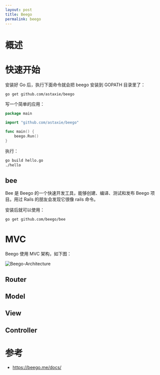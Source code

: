 ```yaml
---
layout: post
title: Beego
permalink: beego
---
```


# 概述


# 快速开始

安装好 Go 后，执行下面命令就会把 beego 安装到 GOPATH 目录里了：

```bash
go get github.com/astaxie/beego
```

写一个简单的应用：

```go
package main

import "github.com/astaxie/beego"

func main() {
    beego.Run()
}
```

执行：

```bash
go build hello.go
./hello
```

## bee
Bee 是 Beego 的一个快速开发工具，能够创建、编译、测试和发布 Beego 项目。用过 Rails 的朋友会发现它很像 rails 命令。

安装后就可以使用：

```bash
go get github.com/beego/bee
```

# MVC
Beego 使用 MVC 架构，如下图：

![Beego-Architecture](https://beego.me/docs/images/flow.png)

## Router

## Model

## View

## Controller

# 参考
- https://beego.me/docs/
